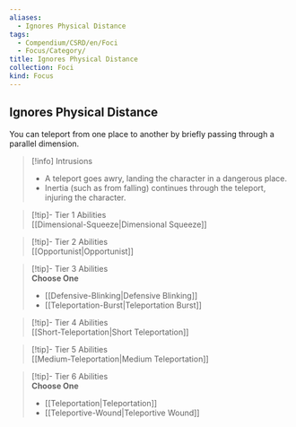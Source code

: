 ```yaml
---
aliases:
  - Ignores Physical Distance
tags:
  - Compendium/CSRD/en/Foci
  - Focus/Category/
title: Ignores Physical Distance
collection: Foci
kind: Focus
---
```

## Ignores Physical Distance  
You can teleport from one place to another by briefly passing through a parallel dimension.  

>[!info] Intrusions  
>- A teleport goes awry, landing the character in a dangerous place.  
>- Inertia (such as from falling) continues through the teleport, injuring the character.  


>[!tip]- Tier 1 Abilities  
> [[Dimensional-Squeeze|Dimensional Squeeze]]  


>[!tip]- Tier 2 Abilities  
> [[Opportunist|Opportunist]]  


>[!tip]- Tier 3 Abilities  
> **Choose One**  
>- [[Defensive-Blinking|Defensive Blinking]]  
>- [[Teleportation-Burst|Teleportation Burst]]  


>[!tip]- Tier 4 Abilities  
> [[Short-Teleportation|Short Teleportation]]  


>[!tip]- Tier 5 Abilities  
> [[Medium-Teleportation|Medium Teleportation]]  


>[!tip]- Tier 6 Abilities  
> **Choose One**  
>- [[Teleportation|Teleportation]]  
>- [[Teleportive-Wound|Teleportive Wound]]
